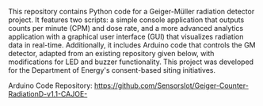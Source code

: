 This repository contains Python code for a Geiger-Müller radiation detector project. It features two scripts: a simple console application that outputs counts per minute (CPM) and dose rate, and a more advanced analytics application with a graphical user interface (GUI) that visualizes radiation data in real-time. Additionally, it includes Arduino code that controls the GM detector, adapted from an existing repository given below, with modifications for LED and buzzer functionality. This project was developed for the Department of Energy's consent-based siting initiatives.

Arduino Code Repository: https://github.com/SensorsIot/Geiger-Counter-RadiationD-v1.1-CAJOE-
